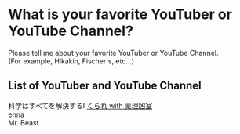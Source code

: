 # What is your favorite YouTuber or YouTube Channel?
Please tell me about your favorite YouTuber or YouTube Channel.  
(For example, Hikakin, Fischer's, etc...)

## List of YouTuber and YouTube Channel
科学はすべてを解決する! [くられ with 薬理凶室](https://www.youtube.com/@krr)</br>
enna</br>
Mr. Beast